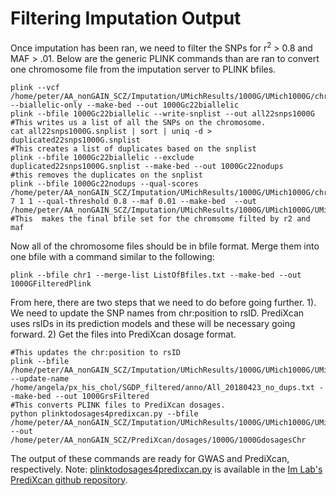 # Filtering Imputation Output
Once imputation has been ran, we need to filter the SNPs for r<sup>2</sup> \> 0.8 and MAF \> .01.  Below are the generic PLINK commands than are ran to convert one chromosome file from the imputation server to PLINK bfiles.

```
plink --vcf /home/peter/AA_nonGAIN_SCZ/Imputation/UMichResults/1000G/UMich1000G/chr22.dose.vcf.gz --biallelic-only --make-bed --out 1000Gc22biallelic
plink --bfile 1000Gc22biallelic --write-snplist --out all22snps1000G
#This writes us a list of all the SNPs on the chromosome.
cat all22snps1000G.snplist | sort | uniq -d > duplicated22snps1000G.snplist
#This creates a list of duplicates based on the snplist
plink --bfile 1000Gc22biallelic --exclude  duplicated22snps1000G.snplist --make-bed --out 1000Gc22nodups
#this removes the duplicates on the snplist
plink --bfile 1000Gc22nodups --qual-scores /home/peter/AA_nonGAIN_SCZ/Imputation/UMichResults/1000G/UMich1000G/chr22.info 7 1 1 --qual-threshold 0.8 --maf 0.01 --make-bed  --out /home/peter/AA_nonGAIN_SCZ/Imputation/UMichResults/1000G/UMich1000G/UMichFiltered/chr22
#This  makes the final bfile set for the chromsome filted by r2 and maf
```
Now all of the chromosome files should be in bfile format. Merge them into one bfile with a command similar to the following:
```
plink --bfile chr1 --merge-list ListOfBfiles.txt --make-bed --out 1000GFilteredPlink
```

From here, there are two steps that we need to do before going further. 1). We need to update the SNP names from chr:position to rsID.  PrediXcan uses rsIDs in its prediction models and these will be necessary going forward.  2) Get the files into PrediXcan dosage format.
```
#This updates the chr:position to rsID
plink --bfile /home/peter/AA_nonGAIN_SCZ/Imputation/UMichResults/1000G/UMich1000G/UMichFiltered/1000GFilteredPlink --update-name /home/angela/px_his_chol/SGDP_filtered/anno/All_20180423_no_dups.txt --make-bed --out 1000GrsFiltered
#This converts PLINK files to PrediXcan dosages.
python plinktodosages4predixcan.py --bfile /home/peter/AA_nonGAIN_SCZ/Imputation/UMichResults/1000G/UMich1000G/UMichFiltered/1000GrsFiltered --out /home/peter/AA_nonGAIN_SCZ/PrediXcan/dosages/1000G/1000GdosagesChr
```
The output of these commands are ready for GWAS and PrediXcan, respectively.
Note: [plinktodosages4predixcan.py](https://github.com/hakyim/PrediXcan/blob/master/Software/convert_plink_to_dosage.py) is available in the [Im Lab's PrediXcan github repository](https://github.com/hakyim/PrediXcan). 
